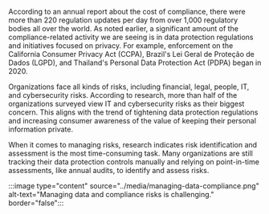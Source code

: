According to an annual report about the cost of compliance, there were more than 220 regulation updates per day from over 1,000 regulatory bodies all over the world. As noted earlier, a significant amount of the compliance-related activity we are seeing is in data protection regulations and initiatives focused on privacy. For example, enforcement on the California Consumer Privacy Act (CCPA), Brazil's Lei Geral de Proteção de Dados (LGPD), and Thailand's Personal Data Protection Act (PDPA) began in 2020.

Organizations face all kinds of risks, including financial, legal, people, IT, and cybersecurity risks. According to research, more than half of the organizations surveyed view IT and cybersecurity risks as their biggest concern. This aligns with the trend of tightening data protection regulations and increasing consumer awareness of the value of keeping their personal information private.

When it comes to managing risks, research indicates risk identification and assessment is the most time-consuming task. Many organizations are still tracking their data protection controls manually and relying on point-in-time assessments, like annual audits, to identify and assess risks.

:::image type="content" source="../media/managing-data-compliance.png" alt-text="Managing data and compliance risks is challenging." border="false":::
